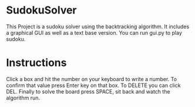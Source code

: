 # SudokuSolver

This Project is a sudoku solver using the backtracking algorithm. It includes a graphical GUI as well as a text base version.
You can run gui.py to play sudoku.

# Instructions

Click a box and hit the number on your keyboard to write a number. To confirm that value press Enter key on that box. To DELETE you can click DEL. Finally to solve the board press SPACE, sit back and watch the algorithm run.